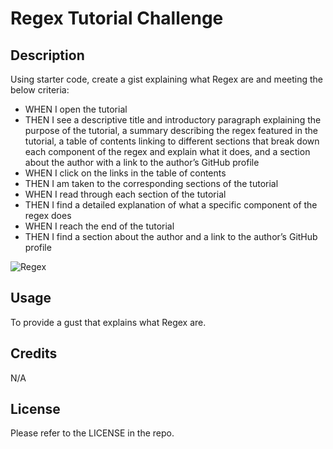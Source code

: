 # Regex Tutorial Challenge

## Description

Using starter code, create a gist explaining what Regex are and meeting the below criteria:

- WHEN I open the tutorial
- THEN I see a descriptive title and introductory paragraph explaining the purpose of the tutorial, a summary describing the regex featured in the tutorial, a table of contents linking to different sections that break down each component of the regex and explain what it does, and a section about the author with a link to the author’s GitHub profile
- WHEN I click on the links in the table of contents
- THEN I am taken to the corresponding sections of the tutorial
- WHEN I read through each section of the tutorial
- THEN I find a detailed explanation of what a specific component of the regex does
- WHEN I reach the end of the tutorial
- THEN I find a section about the author and a link to the author’s GitHub profile

![Regex](./Images/Screenshot.png)


## Usage

To provide a gust that explains what Regex are.

## Credits

N/A

## License

Please refer to the LICENSE in the repo.